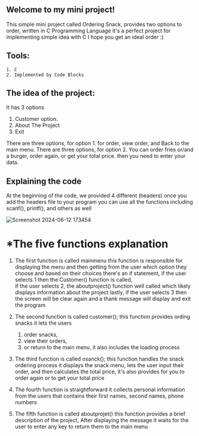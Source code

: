 ## Welcome to my mini project!
This simple mini project called Ordering Snack, provides two options to order, written in C Programming Language it's a perfect project for implementing simple idea with C I hope you get an ideal order :)

## Tools:
    1. C
    2. Implemented by Code Blocks

## The idea of the project:
It has 3 options 
1. Customer option.
2. About The Project 
3. Exit

There are three options, for option 1. for order, view order, and Back to the main menu.
There are three options, for option 2. You can order fries or/and a burger, order again, or get your total price. then you need to enter your data.

## Explaining the code
At the beginning of the code, we provided 4 different (headers) once you add the headers file to your program you can use all the functions including scanf(), printf(), and others as well


![Screenshot 2024-06-12 173454](https://github.com/sebawael1/ordering-system/assets/97540803/f4a12b57-0681-4793-b864-91c052dd8697)

# *The five functions explanation

1. The first function is called mainmenu this function is responsible for displaying the menu and then getting from the user which option they choose and based on their choices              there's an if statement,
    if the user selects 1 then the Customer() function is called,        
    if the user selects 2, the aboutproject() function well called which likely displays information about the project 
        lastly, if the user selects 3 then the screen will be clear again and a thank message will display and exit the program

2. The second function is called customer(); this function provides ording snacks it lets the users 
    1. order snacks,
    2. view their orders, 
    3. or return to the main menu, 
    it also includes the loading process

3. The third function is called osanck(); this function handles the snack ordering process it displays the snack menu, lets the user input their order, and then calculates the               total price, it's also provides for you to order again or to get your total price

4. The fourth function is straightforward it collects personal information from the users that contains their first names, second names, phone numbers
    
5. The fifth function is called aboutprojet() this function provides a brief description of the project, After displaying the message it waits for the user to enter any key to               return them to the main menu 


    
